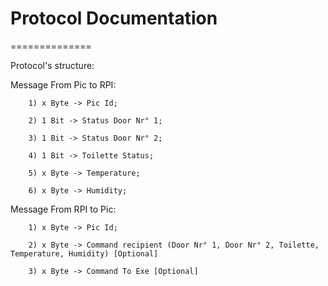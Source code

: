 # Protocol Documentation
==============

Protocol's structure:

Message From Pic to RPI:

        1) x Byte -> Pic Id;

        2) 1 Bit -> Status Door Nr° 1;

        3) 1 Bit -> Status Door Nr° 2;

        4) 1 Bit -> Toilette Status;

        5) x Byte -> Temperature;

        6) x Byte -> Humidity;

Message From RPI to Pic:

        1) x Byte -> Pic Id;

        2) x Byte -> Command recipient (Door Nr° 1, Door Nr° 2, Toilette, Temperature, Humidity) [Optional]

        3) x Byte -> Command To Exe [Optional]